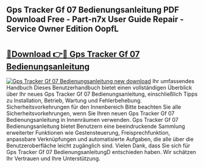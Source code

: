 ## Gps Tracker Gf 07 Bedienungsanleitung PDF Download Free - Part-n7x User Guide Repair - Service Owner Edition OopfL

# <h2><a href="http://df2y75.blite.top/?on=Gps+Tracker+Gf+07+Bedienungsanleitung">🔗Download 👉🔴 Gps Tracker Gf 07 Bedienungsanleitung</a></h2>

[![Gps Tracker Gf 07 Bedienungsanleitung new download](https://i.imgur.com/lujVjoI.png)](http://df2y75.blite.top/?on=Gps+Tracker+Gf+07+Bedienungsanleitung)
Ihr umfassendes Handbuch Dieses Benutzerhandbuch bietet einen vollständigen Überblick über Ihr neues Gps Tracker Gf 07 Bedienungsanleitung, einschließlich Tipps zu Installation, Betrieb, Wartung und Fehlerbehebung. Sicherheitsvorkehrungen für den Innenbereich Bitte beachten Sie alle Sicherheitsvorkehrungen, wenn Sie Ihren neuen Gps Tracker Gf 07 Bedienungsanleitung in Innenräumen verwenden. Gps Tracker Gf 07 Bedienungsanleitung bietet Benutzern eine beeindruckende Sammlung erweiterter Funktionen wie Gestensteuerung, Freisprechfunktion, anpassbare Verknüpfungen und automatisierte Aufgaben, die alle über die Benutzeroberfläche leicht zugänglich sind. Vielen Dank, dass Sie sich für Gps Tracker Gf 07 BedienungsanleitungD entschieden haben. Wir schätzen Ihr Vertrauen und Ihre Unterstützung.
